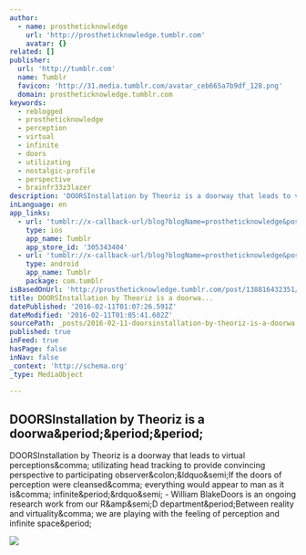 ```yaml
---
author:
  - name: prostheticknowledge
    url: 'http://prostheticknowledge.tumblr.com'
    avatar: {}
related: []
publisher:
  url: 'http://tumblr.com'
  name: Tumblr
  favicon: 'http://31.media.tumblr.com/avatar_ceb665a7b9df_128.png'
  domain: prostheticknowledge.tumblr.com
keywords:
  - reblogged
  - prostheticknowledge
  - perception
  - virtual
  - infinite
  - doors
  - utilizating
  - nostalgic-profile
  - perspective
  - brainfr33z3lazer
description: 'DOORSInstallation by Theoriz is a doorway that leads to virtual perceptions, utilizating head tracking to provide convincing perspective to participating observer:&ldquo;If the doors of perception were cleansed, everything would appear to man as it is, infinite.&rdquo; - William BlakeDoors is an ongoing research work from our R&amp;D department.Between reality and virtuality, we are playing with the feeling of perception and infinite space.'
inLanguage: en
app_links:
  - url: 'tumblr://x-callback-url/blog?blogName=prostheticknowledge&postID=138816432351'
    type: ios
    app_name: Tumblr
    app_store_id: '305343404'
  - url: 'tumblr://x-callback-url/blog?blogName=prostheticknowledge&postID=138816432351'
    type: android
    app_name: Tumblr
    package: com.tumblr
isBasedOnUrl: 'http://prostheticknowledge.tumblr.com/post/138816432351/doors-installation-by-theoriz-is-a-doorway-that'
title: DOORSInstallation by Theoriz is a doorwa...
datePublished: '2016-02-11T01:07:26.591Z'
dateModified: '2016-02-11T01:05:41.602Z'
sourcePath: _posts/2016-02-11-doorsinstallation-by-theoriz-is-a-doorwa.md
published: true
inFeed: true
hasPage: false
inNav: false
_context: 'http://schema.org'
_type: MediaObject

---
```

<article style=""><h1>DOORSInstallation by Theoriz is a doorwa&amp;period;&amp;period;&amp;period;</h1><p>DOORSInstallation by Theoriz is a doorway that leads to virtual perceptions&amp;comma; utilizating head tracking to provide convincing perspective to participating observer&amp;colon;&amp;ldquo&amp;semi;If the doors of perception were cleansed&amp;comma; everything would appear to man as it is&amp;comma; infinite&amp;period;&amp;rdquo&amp;semi; - William BlakeDoors is an ongoing research work from our R&amp;amp&amp;semi;D department&amp;period;Between reality and virtuality&amp;comma; we are playing with the feeling of perception and infinite space&amp;period;</p><img src="http://49.media.tumblr.com/d29cadf241073b8b828ec00b3389f56e/tumblr_o25c6sPJsO1qav3uso4_r1_540.gif" /></article>